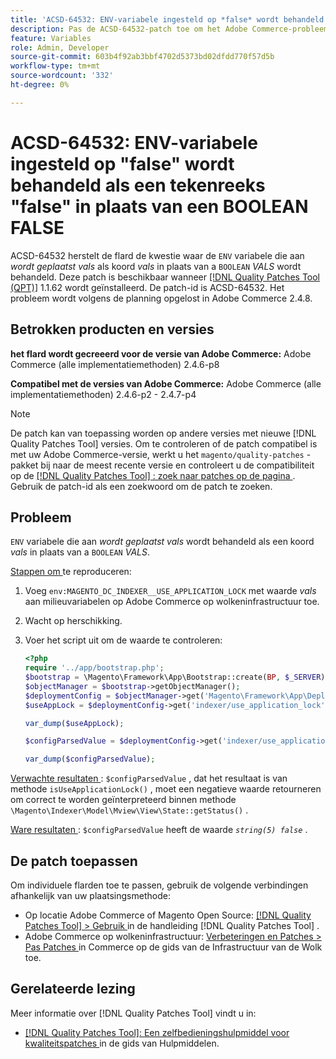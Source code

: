 ```yaml
---
title: 'ACSD-64532: ENV-variabele ingesteld op *false* wordt behandeld als een tekenreeks *false* in plaats van een BOOLEAN *FALSE*'
description: Pas de ACSD-64532-patch toe om het Adobe Commerce-probleem op te lossen waarbij een 'ENV'-variabele ingesteld op *false* wordt behandeld als een tekenreeks *false* in plaats van een 'BOOLEAN` *FALSE*.
feature: Variables
role: Admin, Developer
source-git-commit: 603b4f92ab3bbf4702d5373bd02dfdd770f57d5b
workflow-type: tm+mt
source-wordcount: '332'
ht-degree: 0%

---
```



# ACSD-64532: ENV-variabele ingesteld op &quot;false&quot; wordt behandeld als een tekenreeks &quot;false&quot; in plaats van een BOOLEAN FALSE

ACSD-64532 herstelt de flard de kwestie waar de `ENV` variabele die aan *wordt geplaatst vals* als koord *vals* in plaats van a `BOOLEAN` *VALS* wordt behandeld. Deze patch is beschikbaar wanneer [[!DNL Quality Patches Tool (QPT)]](/help/tools/quality-patches-tool/quality-patches-tool-to-self-serve-quality-patches.md) 1.1.62 wordt geïnstalleerd. De patch-id is ACSD-64532. Het probleem wordt volgens de planning opgelost in Adobe Commerce 2.4.8.

## Betrokken producten en versies

**het flard wordt gecreeerd voor de versie van Adobe Commerce:**
Adobe Commerce (alle implementatiemethoden) 2.4.6-p8

**Compatibel met de versies van Adobe Commerce:**
Adobe Commerce (alle implementatiemethoden) 2.4.6-p2 - 2.4.7-p4

>[!NOTE]
>
>De patch kan van toepassing worden op andere versies met nieuwe [!DNL Quality Patches Tool] versies. Om te controleren of de patch compatibel is met uw Adobe Commerce-versie, werkt u het `magento/quality-patches` -pakket bij naar de meest recente versie en controleert u de compatibiliteit op de [[!DNL Quality Patches Tool] : zoek naar patches op de pagina ](https://experienceleague.adobe.com/tools/commerce-quality-patches/index.html) . Gebruik de patch-id als een zoekwoord om de patch te zoeken.

## Probleem

`ENV` variabele die aan *wordt geplaatst vals* wordt behandeld als een koord *vals* in plaats van a `BOOLEAN` *VALS*.

<u> Stappen om </u> te reproduceren:
1. Voeg `env:MAGENTO_DC_INDEXER__USE_APPLICATION_LOCK` met waarde *vals* aan milieuvariabelen op Adobe Commerce op wolkeninfrastructuur toe.
1. Wacht op herschikking.
1. Voer het script uit om de waarde te controleren:

   ```php
   <?php
   require '../app/bootstrap.php';
   $bootstrap = \Magento\Framework\App\Bootstrap::create(BP, $_SERVER);
   $objectManager = $bootstrap->getObjectManager();
   $deploymentConfig = $objectManager->get('Magento\Framework\App\DeploymentConfig');
   $useAppLock = $deploymentConfig->get('indexer/use_application_lock');
   
   var_dump($useAppLock);
   
   $configParsedValue = $deploymentConfig->get('indexer/use_application_lock') ?: false;
   
   var_dump($configParsedValue); 
   ```

<u> Verwachte resultaten </u>:
`$configParsedValue` , dat het resultaat is van methode `isUseApplicationLock()` , moet een negatieve waarde retourneren om correct te worden geïnterpreteerd binnen methode `\Magento\Indexer\Model\Mview\View\State::getStatus()` .

<u> Ware resultaten </u>:
`$configParsedValue` heeft de waarde *`string(5) false`* .

## De patch toepassen

Om individuele flarden toe te passen, gebruik de volgende verbindingen afhankelijk van uw plaatsingsmethode:

* Op locatie Adobe Commerce of Magento Open Source: [[!DNL Quality Patches Tool] > Gebruik ](/help/tools/quality-patches-tool/usage.md) in de handleiding [!DNL Quality Patches Tool] .
* Adobe Commerce op wolkeninfrastructuur: [ Verbeteringen en Patches > Pas Patches ](https://experienceleague.adobe.com/docs/commerce-cloud-service/user-guide/develop/upgrade/apply-patches.html) in Commerce op de gids van de Infrastructuur van de Wolk toe.

## Gerelateerde lezing

Meer informatie over [!DNL Quality Patches Tool] vindt u in:
* [[!DNL Quality Patches Tool]: Een zelfbedieningshulpmiddel voor kwaliteitspatches ](/help/tools/quality-patches-tool/quality-patches-tool-to-self-serve-quality-patches.md) in de gids van Hulpmiddelen.
